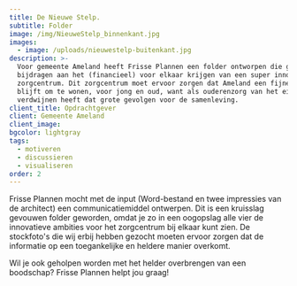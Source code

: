 ```yaml
---
title: De Nieuwe Stelp.
subtitle: Folder
image: /img/NieuweStelp_binnenkant.jpg
images:
  - image: /uploads/nieuwestelp-buitenkant.jpg
description: >-
  Voor gemeente Ameland heeft Frisse Plannen een folder ontworpen die gaat
  bijdragen aan het (financieel) voor elkaar krijgen van een super innovatief
  zorgcentrum. Dit zorgcentrum moet ervoor zorgen dat Ameland een fijne plek
  blijft om te wonen, voor jong en oud, want als ouderenzorg van het eiland zou
  verdwijnen heeft dat grote gevolgen voor de samenleving.
client_title: Opdrachtgever
client: Gemeente Ameland
client_image:
bgcolor: lightgray
tags:
  - motiveren
  - discussieren
  - visualiseren
order: 2
---
```


Frisse Plannen mocht met de input (Word-bestand en twee impressies van de architect) een communicatiemiddel ontwerpen. Dit is een kruisslag gevouwen folder geworden, omdat je zo in een oogopslag alle vier de innovatieve ambities voor het zorgcentrum bij elkaar kunt zien. De stockfoto's die wij erbij hebben gezocht moeten ervoor zorgen dat de informatie op een toegankelijke en heldere manier overkomt.

Wil je ook geholpen worden met het helder overbrengen van een boodschap? Frisse Plannen helpt jou graag\!
